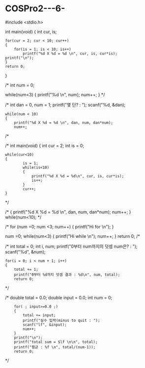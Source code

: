 # COSPro2---6-

#include <stdio.h>

int main(void)
{
	int cur, is;
	
	for(cur = 2; cur < 10; cur++)
	{
		for(is = 1; is < 10; is++)
			printf("%d X %d = %d \n", cur, is, cur*is);
	printf("\n");
	}
	return 0;
}
	
/*
int num = 0;

while(num<3)
{
	printf("%d \n", num);
	num++;
}
*/

/*
	int dan = 0, num = 1;
	printf("몇 단? : ");
	scanf("%d, &dan);
	
	while(num < 10)
	{
		printf("%d X %d = %d \n", dan, num, dan*num);
		num++;
/*

/*
int main(void)
{
	int cur = 2;
	int is = 0;
	
	while(cur<10)
	{
			is = 1;
			while(is<10)
			{
				printf("%d X %d = %d\n", cur, is, cur*is);
				is++;
			}
			cur++;
	}
*/

/*
{
	printf("%d X %d = %d \n", dan, num, dan*num);
	num++;
} while(num<10);
*/

/*
for (num =0; num <3; num++)
{
	printf("Hi for \n");
}

num =0;
while(num<3)
{
	printf("Hi while \n");
	num++;
}
return 0;
/*

/*
int total = 0;
	int i, num;
	printf("0부터 num까지의 덧셈 num은? : ");
	scanf("%d", &num);
	
	for(i = 0; i < num + 1; i++)
	{
		total += 1;
		printf("0부터 %d까지 덧셈 결과 : %d\n", num, total);
		return 0;
*/

/*
		double total = 0.0;
		double input = 0.0;
		int num = 0;
	
		for( ; input>=0.0 ;)
		{
			total += input;
			printf("실수 입력(minus to quit : ");
			scanf("lf", &input);
			num++;
		}
		printf("\n");
		printf("total sum = $lf \n\n", total);
		printf("평균 : %f \n", total/(num-1));
		return 0;
*/

